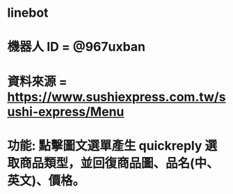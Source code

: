 # linebot

# 機器人 ID = @967uxban

# 資料來源 = https://www.sushiexpress.com.tw/sushi-express/Menu

# 功能: 點擊圖文選單產生 quickreply 選取商品類型，並回復商品圖、品名(中、英文)、價格。
